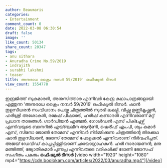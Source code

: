 ```yaml
---
author: Beaumaris
categories:
- Entertainment
comment_count: 0
date: 2022-03-08 06:30:54
draft: false
image: ''
like_count: 50134
share_count: 20347
tags:
- anu sithara
- Anuradha Crime No.59/2019
- indrajith
- surabhi lakshmi
- teaser
title: അനുരാധ ക്രൈം നമ്പര്‍ 59/2019′ ഒഫീഷ്യൽ ടീസർ
view_count: 1554778
---
```


ഇന്ദ്രജിത്ത് സുകുമാരന്‍, അനുസിത്താര എന്നിവര്‍ കേന്ദ്ര കഥാപാത്രങ്ങളായി എത്തുന്ന ‘അനുരാധ ക്രൈം നമ്പര്‍ 59/2019′ ഒഫീഷ്യൽ ടീസർ. ഷാന്‍ തുളസീധരൻ സംവിധാനം ചെയ്ത ചിത്രത്തിൽ സുരഭി ലക്ഷ്മി, വിഷ്ണു ഉണ്ണികൃഷ്ണൻ, ഹരീശ്രീ അശോകൻ, രമേഷ് പിഷാരടി, ഹരീഷ് കണാരൻ എന്നിവരാണ് മറ്റ് പ്രധാന താരങ്ങൾ. ഗാര്‍ഡിയന്‍ ഏഞ്ചല്‍, ഗോള്‍ഡന്‍ എസ് പിക്ച്ചേഴ്സ് എന്നിവയുടെ ബാനറില്‍ എയ്ഞ്ചലീന ആന്റണി, ഷെരീഫ് എം.പി, ശ്യം കുമാര്‍ എസ്, സിനോ ജോണ്‍ തോമസ് എന്നിവർ നിര്‍മ്മിക്കുന്ന ചിത്രത്തിന്റെ തിരക്കഥ ഷാന്‍ തുളസീധരന്‍, ജോസ് തോമസ് പോളക്കല്‍ എന്നിവരാണ് നിര്‍വഹിച്ചത്. അജയ് ഡേവിഡ് കാച്ചപ്പിള്ളിയാണ് ഛായാഗ്രാഹകന്‍. ഹരി നാരായണന്‍, മനു മഞ്ജിത്ത്, ജ്യോതികുമാര്‍ പുന്നപ്ര എന്നിവരുടെ വരികള്‍ക്ക് ടോണി ജോസഫ് സംഗീതം പകരും **ഒഫീഷ്യൽ ടീസർ** [video width="1920" height="1080" mp4="https://cdn.boolokam.com/articles/2022/03/anuradha.mp4"][/video]
